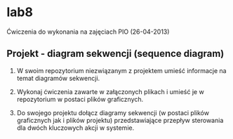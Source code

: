 lab8
====

 Ćwiczenia do wykonania na zajęciach PIO (26-04-2013)
 
 
Projekt - diagram sekwencji (sequence diagram)
------------------------------------------------------


1) W swoim repozytorium niezwiązanym z projektem umieść informacje na temat diagramów sekwencji.

2) Wykonaj ćwiczenia zawarte w załączonych plikach i umieść je w repozytorium w postaci plików graficznych.

3) Do swojego projektu dołącz diagramy sekwencji (w postaci plików graficznych jak i plików projektu) przedstawiające przepływ sterowania dla dwóch kluczowych akcji w systemie.
